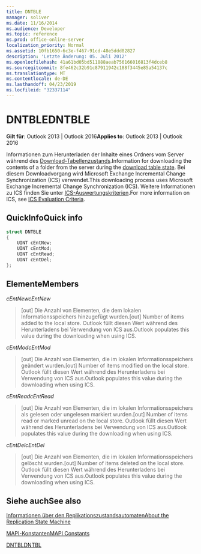 ```yaml
---
title: DNTBLE
manager: soliver
ms.date: 11/16/2014
ms.audience: Developer
ms.topic: reference
ms.prod: office-online-server
localization_priority: Normal
ms.assetid: 10fb1650-6c3e-f467-91cd-48e5ddd82827
description: 'Letzte Änderung: 05. Juli 2012'
ms.openlocfilehash: 41a61bd05bd511888aeab756166016813f4dceb8
ms.sourcegitcommit: 8fe462c32b91c87911942c188f3445e85a54137c
ms.translationtype: MT
ms.contentlocale: de-DE
ms.lasthandoff: 04/23/2019
ms.locfileid: "32337114"
---
```

# <a name="dntble"></a><span data-ttu-id="87ab4-103">DNTBLE</span><span class="sxs-lookup"><span data-stu-id="87ab4-103">DNTBLE</span></span>

  
  
<span data-ttu-id="87ab4-104">**Gilt für**: Outlook 2013 | Outlook 2016</span><span class="sxs-lookup"><span data-stu-id="87ab4-104">**Applies to**: Outlook 2013 | Outlook 2016</span></span> 
  
<span data-ttu-id="87ab4-105">Informationen zum Herunterladen der Inhalte eines Ordners vom Server während des [Download-Tabellenzustands](download-table-state.md).</span><span class="sxs-lookup"><span data-stu-id="87ab4-105">Information for downloading the contents of a folder from the server during the [download table state](download-table-state.md).</span></span> <span data-ttu-id="87ab4-106">Bei diesem Downloadvorgang wird Microsoft Exchange Incremental Change Synchronization (ICS) verwendet.</span><span class="sxs-lookup"><span data-stu-id="87ab4-106">This downloading process uses Microsoft Exchange Incremental Change Synchronization (ICS).</span></span> <span data-ttu-id="87ab4-107">Weitere Informationen zu ICS finden Sie unter [ICS-Auswertungskriterien](https://msdn.microsoft.com/library/aa579252%28EXCHG.80%29.aspx).</span><span class="sxs-lookup"><span data-stu-id="87ab4-107">For more information on ICS, see [ICS Evaluation Criteria](https://msdn.microsoft.com/library/aa579252%28EXCHG.80%29.aspx).</span></span>
  
## <a name="quick-info"></a><span data-ttu-id="87ab4-108">QuickInfo</span><span class="sxs-lookup"><span data-stu-id="87ab4-108">Quick info</span></span>

```cpp
struct DNTBLE 
{ 
    UINT cEntNew; 
    UINT cEntMod; 
    UINT cEntRead; 
    UINT cEntDel; 
};
```

## <a name="members"></a><span data-ttu-id="87ab4-109">Elemente</span><span class="sxs-lookup"><span data-stu-id="87ab4-109">Members</span></span>

 <span data-ttu-id="87ab4-110">_cEntNew_</span><span class="sxs-lookup"><span data-stu-id="87ab4-110">_cEntNew_</span></span>
  
> <span data-ttu-id="87ab4-111">[out] Die Anzahl von Elementen, die dem lokalen Informationsspeichers hinzugefügt wurden.</span><span class="sxs-lookup"><span data-stu-id="87ab4-111">[out] Number of items added to the local store.</span></span> <span data-ttu-id="87ab4-112">Outlook füllt diesen Wert während des Herunterladens bei Verwendung von ICS aus.</span><span class="sxs-lookup"><span data-stu-id="87ab4-112">Outlook populates this value during the downloading when using ICS.</span></span>
    
 <span data-ttu-id="87ab4-113">_cEntMod_</span><span class="sxs-lookup"><span data-stu-id="87ab4-113">_cEntMod_</span></span>
  
> <span data-ttu-id="87ab4-114">[out] Die Anzahl von Elementen, die im lokalen Informationsspeichers geändert wurden.</span><span class="sxs-lookup"><span data-stu-id="87ab4-114">[out] Number of items modified on the local store.</span></span> <span data-ttu-id="87ab4-115">Outlook füllt diesen Wert während des Herunterladens bei Verwendung von ICS aus.</span><span class="sxs-lookup"><span data-stu-id="87ab4-115">Outlook populates this value during the downloading when using ICS.</span></span>
    
 <span data-ttu-id="87ab4-116">_cEntRead_</span><span class="sxs-lookup"><span data-stu-id="87ab4-116">_cEntRead_</span></span>
  
> <span data-ttu-id="87ab4-117">[out] Die Anzahl von Elementen, die im lokalen Informationsspeichers als gelesen oder ungelesen markiert wurden.</span><span class="sxs-lookup"><span data-stu-id="87ab4-117">[out] Number of items read or marked unread on the local store.</span></span> <span data-ttu-id="87ab4-118">Outlook füllt diesen Wert während des Herunterladens bei Verwendung von ICS aus.</span><span class="sxs-lookup"><span data-stu-id="87ab4-118">Outlook populates this value during the downloading when using ICS.</span></span>
    
 <span data-ttu-id="87ab4-119">_cEntDel_</span><span class="sxs-lookup"><span data-stu-id="87ab4-119">_cEntDel_</span></span>
  
> <span data-ttu-id="87ab4-120">[out] Die Anzahl von Elementen, die im lokalen Informationsspeichers gelöscht wurden.</span><span class="sxs-lookup"><span data-stu-id="87ab4-120">[out] Number of items deleted on the local store.</span></span> <span data-ttu-id="87ab4-121">Outlook füllt diesen Wert während des Herunterladens bei Verwendung von ICS aus.</span><span class="sxs-lookup"><span data-stu-id="87ab4-121">Outlook populates this value during the downloading when using ICS.</span></span>
    
## <a name="see-also"></a><span data-ttu-id="87ab4-122">Siehe auch</span><span class="sxs-lookup"><span data-stu-id="87ab4-122">See also</span></span>



[<span data-ttu-id="87ab4-123">Informationen über den Replikationszustandsautomaten</span><span class="sxs-lookup"><span data-stu-id="87ab4-123">About the Replication State Machine</span></span>](about-the-replication-state-machine.md)
  
[<span data-ttu-id="87ab4-124">MAPI-Konstanten</span><span class="sxs-lookup"><span data-stu-id="87ab4-124">MAPI Constants</span></span>](mapi-constants.md)
  
[<span data-ttu-id="87ab4-125">DNTBL</span><span class="sxs-lookup"><span data-stu-id="87ab4-125">DNTBL</span></span>](dntbl.md)


